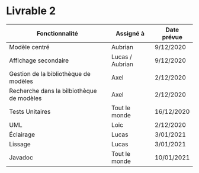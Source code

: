 # Livrable 2

| Fonctionnalité                            | Assigné à       | Date prévue |
|-------------------------------------------|-----------------|-------------|
| Modèle centré                             | Aubrian         | 9/12/2020   |
| Affichage secondaire                      | Lucas / Aubrian | 9/12/2020   |
| Gestion de la bibliothèque de modèles     | Axel            | 2/12/2020   |
| Recherche dans la bilbiothèque de modèles | Axel            | 2/12/2020   |
| Tests Unitaires                           | Tout le monde   | 16/12/2020  |
| UML                                       | Loïc            | 2/12/2020   |
| Éclairage                                 | Lucas           | 3/01/2021   |
| Lissage                                   | Lucas           | 3/01/2021   |
| Javadoc                                   | Tout le monde   | 10/01/2021  |
